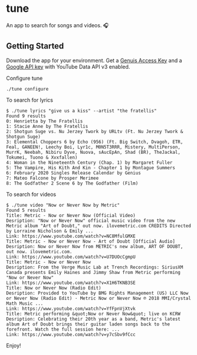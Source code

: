 # tune

An app to search for songs and videos. 🎧

## Getting Started

Download the app for your environment. Get a [Genuis Access Key](https://genius.com/api-clients) and a [Google API key](https://console.developers.google.com/) with YouTube Data API v3 enabled.

Configure tune

```
./tune configure
```

To search for lyrics


    $ ./tune lyrics "give us a kiss" --artist "the fratellis"
    Found 9 results
    0: Henrietta by The Fratellis
    1: Stacie Anne by The Fratellis
    2: Shotgun Suge vs. Nu Jerzey Twork by URLtv (Ft. Nu Jerzey Twork & Shotgun Suge)
    3: Elemental Choppers 6 by Echo (956) (Ft. Big Switch, Dvagoh, ETR, Feal, GANEEN!, Leechy Boi, Lyr1c, M0N5T3RRR, Mistery, MultiPerson, MurrK, Neebah, Nibiru Dyve, Nuova, ​sAucEpAn, Shad (BR), TheJackal, Tokumei, Tuono & Xvxfallen)
    4: Woman in the Nineteenth Century (Chap. 1) by Margaret Fuller
    5: The Vampire, His Kith And Kin - Chapter 1 by Montague Summers
    6: February 2020 Singles Release Calendar by Genius
    7: Mateo Falcone by Prosper Merimee
    8: The Godfather 2 Scene 6 by The Godfather (Film)


To search for videos

    $ ./tune video "Now or Never Now by Metric"
    Found 5 results
    Title: Metric - Now or Never Now (Official Video)
    Desription: "Now or Never Now" official music video from the new Metric album "Art of Doubt," out now. ilovemetric.com CREDITS Directed by Lorraine Nicholson & Emily ...
    Link: https://www.youtube.com/watch?v=NC8MfulGMXE
    Title: Metric - Now or Never Now - Art of Doubt [Official Audio]
    Desription: Now or Never Now from METRIC's new album, ART OF DOUBT, out now. ilovemetric.com.
    Link: https://www.youtube.com/watch?v=U7DUOcCgmpU
    Title: Metric - Now or Never Now
    Desription: From the Verge Music Lab at Trench Recordings: SiriusXM Canada presents Emily Haines and Jimmy Shaw from Metric performing "Now or Never Now"
    Link: https://www.youtube.com/watch?v=X1H6TKNB3SE
    Title: Now or Never Now (Radio Edit)
    Desription: Provided to YouTube by BMG Rights Management (US) LLC Now or Never Now (Radio Edit) · Metric Now or Never Now ℗ 2018 MMI/Crystal Math Music ...
    Link: https://www.youtube.com/watch?v=YfFpnVjXtvk
    Title: Metric performing &quot;Now or Never Now&quot; live on KCRW
    Desription: Celebrating their 20th year as a band, Metric's latest album Art of Doubt brings their guitar laden songs back to the forefront. Watch the full session here: ...
    Link: https://www.youtube.com/watch?v=y7cSbv9fCcc


Enjoy!

